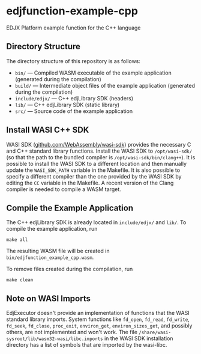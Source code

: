 # edjfunction-example-cpp

EDJX Platform example function for the C++ language

## Directory Structure

The directory structure of this repository is as follows:

- `bin/` &mdash; Compiled WASM executable of the example application
(generated during the compilation)
- `build/` &mdash; Intermediate object files of the example application
(generated during the compilation)
- `include/edjx/` &mdash; C++ edjLibrary SDK (headers)
- `lib/` &mdash; C++ edjLibrary SDK (static library)
- `src/` &mdash; Source code of the example application

## Install WASI C++ SDK

WASI SDK ([github.com/WebAssembly/wasi-sdk](https://github.com/WebAssembly/wasi-sdk))
provides the necessary C and C++ standard library functions. Install the
WASI SDK to `/opt/wasi-sdk/` (so that the path to the bundled compiler is
`/opt/wasi-sdk/bin/clang++`). It is possible to install the WASI SDK to
a different location and then manually update the `WASI_SDK_PATH` variable in
the Makefile. It is also possible to specify a different compiler than
the one provided by the WASI SDK by editing the `CC` variable in the Makefile.
A recent version of the Clang compiler is needed to compile a WASM target.

## Compile the Example Application

The C++ edjLibrary SDK is already located in `include/edjx/` and
`lib/`. To compile the example application, run

    make all

The resulting WASM file will be created in `bin/edjfunction_example_cpp.wasm`.

To remove files created during the compilation, run

    make clean

## Note on WASI Imports

EdjExecutor doesn't provide an implementation of functions that the
WASI standard library imports. System functions like `fd_open`, `fd_read`,
`fd_write`, `fd_seek`, `fd_close`, `proc_exit`, `environ_get`,
`environ_sizes_get`, and possibly others, are not implemented and won't work.
The file `/share/wasi-sysroot/lib/wasm32-wasi/libc.imports` in the WASI SDK
installation directory has a list of symbols that are imported by the wasi-libc.